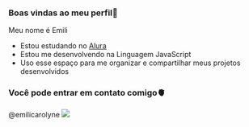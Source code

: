 ### Boas vindas ao meu perfil🖤

  Meu nome é Emili
- Estou estudando no [Alura](https://www.alura.com.br)
- Estou me desenvolvendo na Linguagem JavaScript
- Uso esse espaço para me organizar e compartilhar meus projetos desenvolvidos





### Você pode entrar em contato comigo🫀

@emilicarolyne
![](https://img.shields.io/badge/JavaScript-323330?style=for-the-badge&logo=javascript&logoColor=F7DF1E)
   


